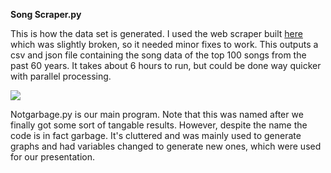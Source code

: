 **Song Scraper.py**

  This is how the data set is generated. I used the web scraper built [here](https://github.com/sharpie-007/dataAndMusic/blob/master/49%20Years%20of%20Music%20-%20Collection%20and%20Analysis.ipynb)
 which was slightly broken, so it needed minor fixes to work. This outputs a csv and json file containing the song data of the top 100 songs from the past 60 years. It takes about 6 hours to run, but could be done way quicker with parallel processing.
 
 ![](https://i.imgur.com/mDZkDUI.png)


Notgarbage.py is our main program. Note that this was named after we finally got some sort of tangable results. However, despite the name the code is in fact garbage. It's cluttered and was mainly used to generate graphs and had variables changed to generate new ones, which were used for our presentation. 
